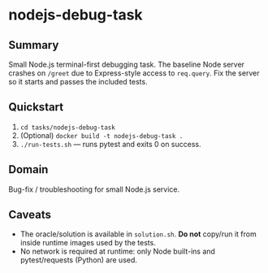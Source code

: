 
# nodejs-debug-task

## Summary
Small Node.js terminal-first debugging task. The baseline Node server crashes on `/greet` due to Express-style access to `req.query`. Fix the server so it starts and passes the included tests.

## Quickstart
1. `cd tasks/nodejs-debug-task`
2. (Optional) `docker build -t nodejs-debug-task .`
3. `./run-tests.sh` — runs pytest and exits 0 on success.

## Domain
Bug-fix / troubleshooting for small Node.js service.

## Caveats
- The oracle/solution is available in `solution.sh`. **Do not** copy/run it from inside runtime images used by the tests.
- No network is required at runtime: only Node built-ins and pytest/requests (Python) are used.

